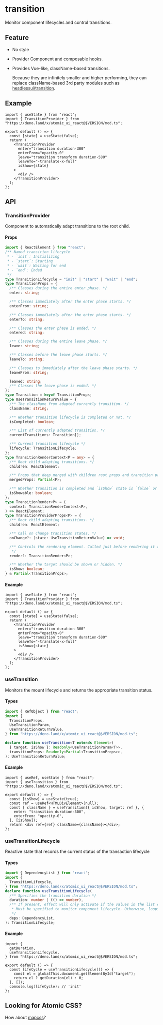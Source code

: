 # transition

Monitor component lifecycles and control transitions.

## Feature

- No style
- Provider Component and composable hooks.
- Provides Vue-like, className-based transitions.

  Because they are infinitely smaller and higher performing, they can replace
  className-based 3rd party modules such as
  [headlessui/transition](https://headlessui.dev/react/transition).

## Example

```tsx
import { useState } from "react";
import { TransitionProvider } from "https://deno.land/x/atomic_ui_react@$VERSION/mod.ts";

export default () => {
  const [state] = useState(false);
  return (
    <TransitionProvider
      enter="transition duration-300"
      enterFrom="opacity-0"
      leave="transition transform duration-500"
      leaveTo="-translate-x-full"
      isShow={state}
    >
      <div />
    </TransitionProvider>
  );
};
```

## API

### TransitionProvider

Component to automatically adapt transitions to the root child.

#### Props

```ts
import { ReactElement } from "react";
/** Named transition lifecycle
 * - `init`: Initializing
 * - `start`: Starting
 * - `wait`: Waiting for end
 * - `end`: Ended
 */
type TransitionLifecycle = "init" | "start" | "wait" | "end";
type TransitionProps = {
  /** Classes during the entire enter phase. */
  enter: string;

  /** Classes immediately after the enter phase starts. */
  enterFrom: string;

  /** Classes immediately after the enter phase starts. */
  enterTo: string;

  /** Classes the enter phase is ended. */
  entered: string;

  /** Classes during the entire leave phase. */
  leave: string;

  /** Classes before the leave phase starts. */
  leaveTo: string;

  /** Classes to immediately after the leave phase starts. */
  leaveFrom: string;

  leaved: string;
  /** Classes the leave phase is ended. */
};
type Transition = keyof TransitionProps;
type UseTransitionReturnValue = {
  /** The className from adapted currently transition. */
  className: string;

  /** Whether transition lifecycle is completed or not. */
  isCompleted: boolean;

  /** List of currently adapted transition. */
  currentTransitions: Transition[];

  /** Current transition lifecycle */
  lifecycle: TransitionLifecycle;
};
type TransitionRenderContext<P = any> = {
  /** Root child adapting transitions. */
  children: ReactElement;

  /** Props that deep merged with children root props and transition props */
  mergedProps: Partial<P>;

  /** Whether transition is completed and `isShow` state is `false` or not. */
  isShowable: boolean;
};
type TransitionRender<P> = (
  context: TransitionRenderContext<P>,
) => ReactElement;
type TransitionProviderProps<P> = {
  /** Root child adapting transitions. */
  children: ReactElement;

  /** Call on change transition states. */
  onChange?: (state: UseTransitionReturnValue) => void;

  /** Controls the rendering element. Called just before rendering it returns the element to actually render.
   */
  render?: TransitionRender<P>;

  /** Whether the target should be shown or hidden. */
  isShow: boolean;
} & Partial<TransitionProps>;
```

#### Example

```tsx
import { useState } from "react";
import { TransitionProvider } from "https://deno.land/x/atomic_ui_react@$VERSION/mod.ts";

export default () => {
  const [state] = useState(false);
  return (
    <TransitionProvider
      enter="transition duration-300"
      enterFrom="opacity-0"
      leave="transition transform duration-500"
      leaveTo="-translate-x-full"
      isShow={state}
    >
      <div />
    </TransitionProvider>
  );
};
```

### useTransition

Monitors the mount lifecycle and returns the appropriate transition status.

#### Types

```ts
import { RefObject } from "react";
import {
  TransitionProps,
  UseTransitionParam,
  UseTransitionReturnValue,
} from "https://deno.land/x/atomic_ui_react@$VERSION/mod.ts";

declare function useTransition<T extends Element>(
  { target, isShow }: Readonly<UseTransitionParam<T>>,
  transitionProps: Readonly<Partial<TransitionProps>>,
): UseTransitionReturnValue;
```

#### Example

```tsx
import { useRef, useState } from "react";
import { useTransition } from "https://deno.land/x/atomic_ui_react@$VERSION/mod.ts";

export default () => {
  const [isShow] = useState(true);
  const ref = useRef<HTMLDivElement>(null);
  const { className } = useTransition({ isShow, target: ref }, {
    enter: "transition duration-300",
    enterFrom: "opacity-0",
  }, [isShow]);
  return <div ref={ref} className={className}></div>;
};
```

### useTransitionLifecycle

Reactive state that records the current status of the transaction lifecycle

#### Types

```ts
import { DependencyList } from "react";
import {
  TransitionLifecycle,
} from "https://deno.land/x/atomic_ui_react@$VERSION/mod.ts";
declare function useTransitionLifecycle(
  /** Specifies the transition duration */
  duration: number | (() => number),
  /** If present, effect will only activate if the values in the list change.
   * Must be specified to monitor component lifecycle. Otherwise, loops may occur.
   */
  deps: DependencyList,
): TransitionLifecycle;
```

#### Example

```tsx
import {
  getDuration,
  useTransitionLifecycle,
} from "https://deno.land/x/atomic_ui_react@$VERSION/mod.ts";

export default () => {
  const lifeCycle = useTransitionLifecycle(() => {
    const el = globalThis.document.getElementById("target");
    return el ? getDuration(el) : 0;
  }, []);
  console.log(lifeCycle); // 'init'
};
```

## Looking for Atomic CSS?

How about [mapcss](https://github.com/TomokiMiyauci/mapcss)?
